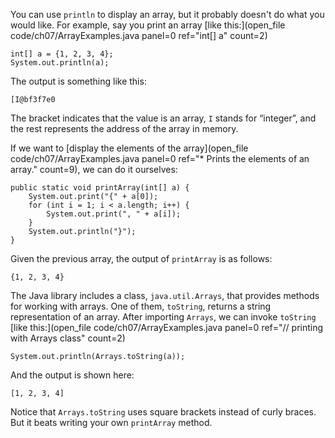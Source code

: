 You can use `println` to display an array, but it probably doesn't do what you would like. For example, say you print an array [like this:](open_file code/ch07/ArrayExamples.java panel=0 ref="int[] a" count=2)


```code
int[] a = {1, 2, 3, 4};
System.out.println(a);
```

The output is something like this:

```code
[I@bf3f7e0
```

The bracket indicates that the value is an array, `I` stands for “integer”, and the rest represents the address of the array in memory.

If we want to [display the elements of the array](open_file code/ch07/ArrayExamples.java panel=0 ref="* Prints the elements of an array." count=9), we can do it ourselves:



```code
public static void printArray(int[] a) {
    System.out.print("{" + a[0]);
    for (int i = 1; i < a.length; i++) {
        System.out.print(", " + a[i]);
    }
    System.out.println("}");
}
```

Given the previous array, the output of `printArray` is as follows:

```code
{1, 2, 3, 4}
```


The Java library includes a class, `java.util.Arrays`, that provides methods for working with arrays. One of them, `toString`, returns a string representation of an array. After importing `Arrays`, we can invoke `toString` [like this:](open_file code/ch07/ArrayExamples.java panel=0 ref="// printing with Arrays class" count=2)


```code
System.out.println(Arrays.toString(a));
```

And the output is shown here:

```code
[1, 2, 3, 4]
```

Notice that `Arrays.toString` uses square brackets instead of curly braces. But it beats writing your own `printArray` method.